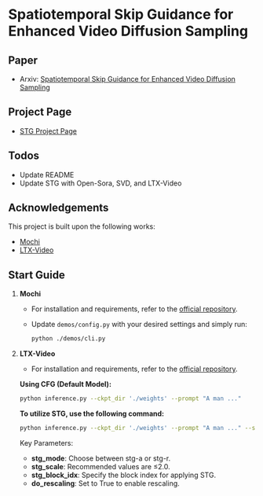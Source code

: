 # Spatiotemporal Skip Guidance for Enhanced Video Diffusion Sampling

## Paper
- Arxiv: [Spatiotemporal Skip Guidance for Enhanced Video Diffusion Sampling](https://arxiv.org/abs/2411.18664)

## Project Page
- [STG Project Page](https://junhahyung.github.io/STGuidance)

## Todos
- Update README
- Update STG with Open-Sora, SVD, and LTX-Video

## Acknowledgements
This project is built upon the following works:
- [Mochi](https://github.com/genmoai/mochi?tab=readme-ov-file)
- [LTX-Video](https://github.com/Lightricks/LTX-Video)

## Start Guide
1. **Mochi**
   - For installation and requirements, refer to the [official repository](https://github.com/genmoai/mochi).
     
   - Update `demos/config.py` with your desired settings and simply run:
     ```bash
     python ./demos/cli.py
     ```

2. **LTX-Video**
   - For installation and requirements, refer to the [official repository](https://github.com/Lightricks/LTX-Video).

   **Using CFG (Default Model):**
   ```bash
   python inference.py --ckpt_dir './weights' --prompt "A man ..."
   ```

   **To utilize STG, use the following command:**
   ```bash
   python inference.py --ckpt_dir './weights' --prompt "A man ..." --stg_mode stg-a --stg_scale 1.0 --stg_block_idx 19 --do_rescaling True
   ```
   Key Parameters:
   - **stg_mode**: Choose between stg-a or stg-r.
   - **stg_scale**: Recommended values are ≤2.0.
   - **stg_block_idx**: Specify the block index for applying STG.
   - **do_rescaling**: Set to True to enable rescaling.
